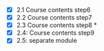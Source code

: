 - [x] 2.1 Course contents step6
- [x] 2.2 Course contents step7
- [x] 2.3 Course contents step8 *
- [x] 2.4: Course contents step9
- [x] 2.5: separate module
